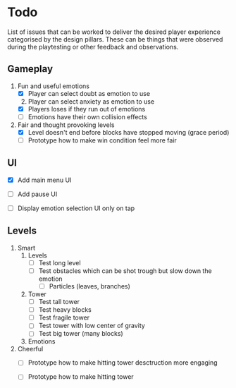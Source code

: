 # Todo
List of issues that can be worked to deliver the desired player experience categorised by the design pillars. These can be things that were observed during the playtesting or other feedback and observations.

## Gameplay
1. Fun and useful emotions
   - [x] Player can select doubt as emotion to use
   2. Player can select anxiety as emotion to use
   - [x] Players loses if they run out of emotions
   - [ ] Emotions have their own collision effects
2. Fair and thought provoking levels
   - [x] Level doesn't end before blocks have stopped moving (grace period)
   - [ ] Prototype how to make win condition feel more fair

## UI
- [x] Add main menu UI
- [ ] Add pause UI
- [ ] Display emotion selection UI only on tap


## Levels
1. Smart
   1. Levels
      - [ ] Test long level
      - [ ] Test obstacles which can be shot trough but slow down the emotion
        - [ ] Particles (leaves, branches)
   2. Tower
      - [ ] Test tall tower
      - [ ] Test heavy blocks
      - [ ] Test fragile tower
      - [ ] Test tower with low center of gravity
      - [ ] Test big tower (many blocks)
   3. Emotions
2. Cheerful
   - [ ] Prototype how to make hitting tower desctruction more engaging
   - [ ] Prototype how to make hitting tower 

